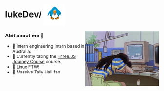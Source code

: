 <h1>lukeDev/ <span><img src="https://raw.githubusercontent.com/itslukeDev/itslukeDev/master/assets/club-penguin.gif" height="70" align="center"></span></h1>

<img align="right" src="assets/sleepingonkeyboard.gif" height="180" class="img-offset-up">

### Abit about me 🔎
- 🦘 Intern engineering intern based in Australia.
- 🌱 Currently taking the [Three.JS Journey Course](https://threejs-journey.com/) course. 
- 🐧 Linux FTW!
- 🍌 Massive Tally Hall fan.

